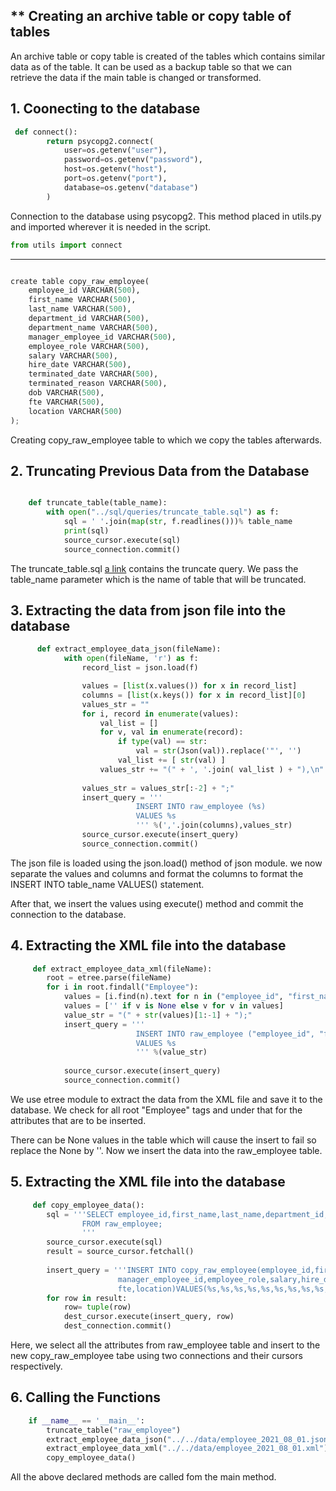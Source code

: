 ** Creating an archive table or copy table of tables
---
An archive table or copy table is created of the tables which contains similar data as of the table. It can be used as a backup table so that we can retrieve the data if the main table is changed or transformed.


**1. Coonecting to the database**
---
[//]:comment

~~~ python
 def connect():
        return psycopg2.connect(
            user=os.getenv("user"),
            password=os.getenv("password"),
            host=os.getenv("host"),
            port=os.getenv("port"),
            database=os.getenv("database")
        )
~~~

Connection to the database using psycopg2. This method placed in utils.py and imported wherever it is needed in the script.

~~~ python
from utils import connect
~~~

---
~~~ python

create table copy_raw_employee(
    employee_id VARCHAR(500),
    first_name VARCHAR(500),
    last_name VARCHAR(500),
    department_id VARCHAR(500),
    department_name VARCHAR(500),
    manager_employee_id VARCHAR(500),
    employee_role VARCHAR(500),
    salary VARCHAR(500),
    hire_date VARCHAR(500),
    terminated_date VARCHAR(500),
    terminated_reason VARCHAR(500),
    dob VARCHAR(500),
    fte VARCHAR(500),
    location VARCHAR(500)
);
~~~

Creating  copy_raw_employee table to which we copy the tables afterwards.


**2. Truncating Previous Data from the Database**
---
~~~python

    def truncate_table(table_name):
        with open("../sql/queries/truncate_table.sql") as f:
            sql = ' '.join(map(str, f.readlines()))% table_name
            print(sql)
            source_cursor.execute(sql)       
            source_connection.commit()

~~~
The truncate_table.sql [a link](https://github.com/nischalbadal/data-warehouse-assignments-leapfrog/blob/day-3/assignment-day-3/src/sql/queries/truncate_table.sql) contains the truncate query. We pass the table_name parameter which is the name of table that will be truncated.

**3. Extracting the data from json file into the database**
---
~~~ python
      def extract_employee_data_json(fileName):
            with open(fileName, 'r') as f:
                record_list = json.load(f)

                values = [list(x.values()) for x in record_list]
                columns = [list(x.keys()) for x in record_list][0]      
                values_str = ""
                for i, record in enumerate(values):
                    val_list = []
                    for v, val in enumerate(record):
                        if type(val) == str:
                            val = str(Json(val)).replace('"', '')
                        val_list += [ str(val) ]
                    values_str += "(" + ', '.join( val_list ) + "),\n"
            
                values_str = values_str[:-2] + ";"   
                insert_query = '''
                            INSERT INTO raw_employee (%s) 
                            VALUES %s
                            ''' %(','.join(columns),values_str)
                source_cursor.execute(insert_query)       
                source_connection.commit()
~~~

The json file is loaded using the json.load() method of json module. we now separate the values and columns and format the columns to format the INSERT INTO table_name VALUES() statement. 

After that, we insert the values using execute() method and commit the connection to the database.

**4. Extracting the XML file into the database**
---
~~~ python
     def extract_employee_data_xml(fileName):
        root = etree.parse(fileName)
        for i in root.findall("Employee"):
            values = [i.find(n).text for n in ("employee_id", "first_name", "last_name", "department_id", "department_name","manager_employee_id","employee_role","salary","hire_date","terminated_date","terminated_reason","dob","fte","location")]
            values = ['' if v is None else v for v in values]
            value_str = "(" + str(values)[1:-1] + ");"
            insert_query = '''
                            INSERT INTO raw_employee ("employee_id", "first_name", "last_name", "department_id", "department_name","manager_employee_id","employee_role","salary","hire_date","terminated_date","terminated_reason","dob","fte","location") 
                            VALUES %s
                            ''' %(value_str)
          
            source_cursor.execute(insert_query)       
            source_connection.commit()
~~~

We use etree module to extract the data from the XML file and save it to the database. We check for all root "Employee" tags and under that for the attributes that are to be inserted. 

There can be None values in the table which will cause the insert to fail so replace the None by ''. Now we insert the data into the raw_employee table. 

**5. Extracting the XML file into the database**
---
~~~ python
     def copy_employee_data():
        sql = '''SELECT employee_id,first_name,last_name,department_id,department_name,manager_employee_id,employee_role,salary,hire_date,terminated_date,terminated_reason,dob,fte,location
                FROM raw_employee;
                '''
        source_cursor.execute(sql)
        result = source_cursor.fetchall()
     
        insert_query = '''INSERT INTO copy_raw_employee(employee_id,first_name,last_name,department_id,department_name,
                        manager_employee_id,employee_role,salary,hire_date,terminated_date,terminated_reason,dob,
                        fte,location)VALUES(%s,%s,%s,%s,%s,%s,%s,%s,%s,%s,%s,%s,%s,%s);'''
        for row in result:
            row= tuple(row)
            dest_cursor.execute(insert_query, row)
            dest_connection.commit()   
~~~

Here, we select all the attributes from raw_employee table and insert to the new copy_raw_employee tabe using two connections and their cursors respectively.

**6. Calling the Functions**
---
~~~ python
    if __name__ == '__main__':
        truncate_table("raw_employee")
        extract_employee_data_json("../../data/employee_2021_08_01.json")
        extract_employee_data_xml("../../data/employee_2021_08_01.xml")
        copy_employee_data()
~~~

All the above declared methods are called fom the main method.
